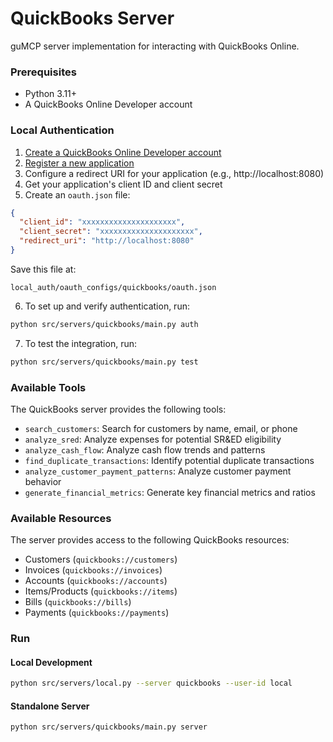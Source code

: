 # QuickBooks Server

guMCP server implementation for interacting with QuickBooks Online.

### Prerequisites

- Python 3.11+
- A QuickBooks Online Developer account


### Local Authentication

1. [Create a QuickBooks Online Developer account](https://developer.intuit.com/)
2. [Register a new application](https://developer.intuit.com/app/developer/qbo/docs/get-started)
3. Configure a redirect URI for your application (e.g., http://localhost:8080)
4. Get your application's client ID and client secret
5. Create an `oauth.json` file:

```json
{
  "client_id": "xxxxxxxxxxxxxxxxxxxxx",
  "client_secret": "xxxxxxxxxxxxxxxxxxxxx",
  "redirect_uri": "http://localhost:8080"
}
```

Save this file at:
```
local_auth/oauth_configs/quickbooks/oauth.json
```

6. To set up and verify authentication, run:

```bash
python src/servers/quickbooks/main.py auth
```

7. To test the integration, run:

```bash
python src/servers/quickbooks/main.py test
```

### Available Tools

The QuickBooks server provides the following tools:

- `search_customers`: Search for customers by name, email, or phone
- `analyze_sred`: Analyze expenses for potential SR&ED eligibility
- `analyze_cash_flow`: Analyze cash flow trends and patterns
- `find_duplicate_transactions`: Identify potential duplicate transactions
- `analyze_customer_payment_patterns`: Analyze customer payment behavior
- `generate_financial_metrics`: Generate key financial metrics and ratios

### Available Resources

The server provides access to the following QuickBooks resources:

- Customers (`quickbooks://customers`)
- Invoices (`quickbooks://invoices`)
- Accounts (`quickbooks://accounts`)
- Items/Products (`quickbooks://items`)
- Bills (`quickbooks://bills`)
- Payments (`quickbooks://payments`)

### Run

#### Local Development

```bash
python src/servers/local.py --server quickbooks --user-id local
```

#### Standalone Server

```bash
python src/servers/quickbooks/main.py server
``` 